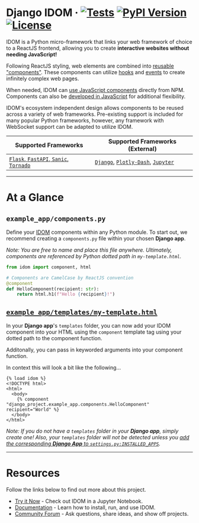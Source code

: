 <!--header-start-->
# Django IDOM &middot; [![Tests](https://github.com/idom-team/django-idom/workflows/Test/badge.svg?event=push)](https://github.com/idom-team/django-idom/actions?query=workflow%3ATest) [![PyPI Version](https://img.shields.io/pypi/v/django-idom.svg)](https://pypi.python.org/pypi/django-idom) [![License](https://img.shields.io/badge/License-MIT-purple.svg)](https://github.com/idom-team/django-idom/blob/main/LICENSE)
<!--header-end-->

<!--intro-start-->
IDOM is a Python micro-framework that links your web framework of choice to a ReactJS frontend, allowing you to create **interactive websites without needing JavaScript!**

Following ReactJS styling, web elements are combined into [reusable "components"](https://idom-docs.herokuapp.com/docs/guides/creating-interfaces/your-first-components/index.html#parametrizing-components). These components can utilize [hooks](https://idom-docs.herokuapp.com/docs/reference/hooks-api.html) and [events](https://idom-docs.herokuapp.com/docs/guides/adding-interactivity/responding-to-events/index.html#async-event-handlers) to create infinitely complex web pages.

When needed, IDOM can [use JavaScript components](https://idom-docs.herokuapp.com/docs/guides/escape-hatches/javascript-components.html#dynamically-loaded-components) directly from NPM. Components can also be [developed in JavaScript](https://idom-docs.herokuapp.com/docs/guides/escape-hatches/javascript-components.html#custom-javascript-components) for additional flexibility.

IDOM's ecosystem independent design allows components to be reused across a variety of web frameworks. Pre-existing support is included for many popular Python frameworks, however, any framework with WebSocket support can be adapted to utilize IDOM. 

| Supported Frameworks | Supported Frameworks (External) |
| --- | --- |
|  [`Flask`, `FastAPI`, `Sanic`, `Tornado`](https://idom-docs.herokuapp.com/docs/guides/getting-started/installing-idom.html#officially-supported-servers) | [`Django`](https://github.com/idom-team/django-idom), [`Plotly-Dash`](https://github.com/idom-team/idom-dash), [`Jupyter`](https://github.com/idom-team/idom-jupyter) |
<!--intro-end-->

---

# At a Glance

## `example_app/components.py`

<!--py-example-start-->
Define your [IDOM](https://github.com/idom-team/idom) components within any Python module. To start out, we recommend creating a `components.py` file within your chosen **Django app**.

_Note: You are free to name and place this file anywhere. Ultimately, components are referenced by Python dotted path in `my-template.html`._

```python
from idom import component, html

# Components are CamelCase by ReactJS convention
@component
def HelloComponent(recipient: str):
    return html.h1(f"Hello {recipient}!")
```
<!--py-example-end-->

## [`example_app/templates/my-template.html`](https://docs.djangoproject.com/en/dev/topics/templates/)

<!--html-example-start-->
In your **Django app**'s `templates` folder, you can now add your IDOM component into your HTML using the `component` template tag using your dotted path to the component function.

Additonally, you can pass in keyworded arguments into your component function.

In context this will look a bit like the following...

```jinja
{% load idom %}
<!DOCTYPE html>
<html>
  <body>
    {% component "django_project.example_app.components.HelloComponent" recipient="World" %}
  </body>
</html>
```

_Note: If you do not have a `templates` folder in your **Django app**, simply create one! Also, your `templates` folder will not be detected unless you [add the corresponding **Django App** to `settings.py:INSTALLED_APPS`](https://docs.djangoproject.com/en/dev/ref/applications/#configuring-applications)._
<!--html-example-end-->

---

# Resources

<!--resources-start-->
Follow the links below to find out more about this project.

- [Try it Now](https://mybinder.org/v2/gh/idom-team/idom-jupyter/main?urlpath=lab/tree/notebooks/introduction.ipynb) - Check out IDOM in a Jupyter Notebook.
- [Documentation](https://idom-team.github.io/django-idom) - Learn how to install, run, and use IDOM.
- [Community Forum](https://github.com/idom-team/idom/discussions) - Ask questions, share ideas, and show off projects.
<!--resources-end-->